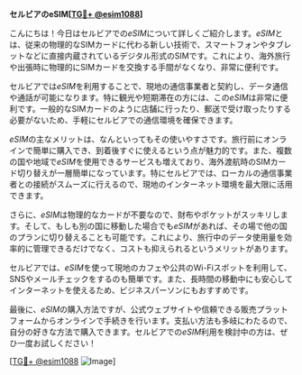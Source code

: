 **セルビアのeSIM[[TG💪+ @esim1088](https://t.me/s/esim1088)]**

こんにちは！今日はセルビアでの*eSIM*について詳しくご紹介します。*eSIM*とは、従来の物理的なSIMカードに代わる新しい技術で、スマートフォンやタブレットなどに直接内蔵されているデジタル形式のSIMです。これにより、海外旅行や出張時に物理的にSIMカードを交換する手間がなくなり、非常に便利です。

セルビアでは*eSIM*を利用することで、現地の通信事業者と契約し、データ通信や通話が可能になります。特に観光や短期滞在の方には、この*eSIM*は非常に便利です。一般的なSIMカードのように店舗に行ったり、郵送で受け取ったりする必要がないため、手軽にセルビアでの通信環境を確保できます。

*eSIM*の主なメリットは、なんといってもその使いやすさです。旅行前にオンラインで簡単に購入でき、到着後すぐに使えるという点が魅力的です。また、複数の国や地域で*eSIM*を使用できるサービスも増えており、海外渡航時のSIMカード切り替えが一層簡単になっています。特にセルビアでは、ローカルの通信事業者との接続がスムーズに行えるので、現地のインターネット環境を最大限に活用できます。

さらに、*eSIM*は物理的なカードが不要なので、財布やポケットがスッキリします。そして、もしも別の国に移動した場合でも*eSIM*があれば、その場で他の国のプランに切り替えることも可能です。これにより、旅行中のデータ使用量を効率的に管理できるだけでなく、コストも抑えられるというメリットがあります。

セルビアでは、*eSIM*を使って現地のカフェや公共のWi-Fiスポットを利用して、SNSやメールチェックをするのも簡単です。また、長時間の移動中にも安心してインターネットを使えるため、ビジネスパーソンにもおすすめです。

最後に、*eSIM*の購入方法ですが、公式ウェブサイトや信頼できる販売プラットフォームからオンラインで手続きを行います。支払い方法も多岐にわたるので、自分の好きな方法で購入できます。セルビアでの*eSIM*利用を検討中の方は、ぜひ一度お試しください！

[[TG💪+ @esim1088](https://t.me/s/esim1088) ![Image](https://i.postimg.cc/Y0z9fWf4/image.png)]